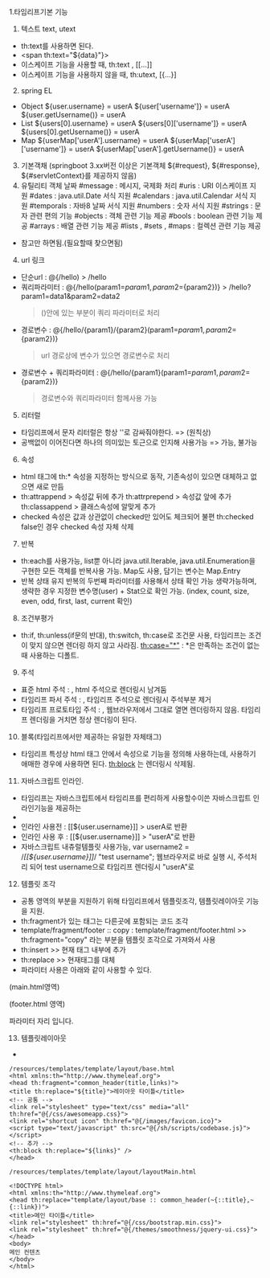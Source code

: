 1.타임리프기본 기능 
1) 텍스트 text, utext 
 - th:text를 사용하면 된다.
 - <span th:text="${data}"}> 
 - 이스케이프 기능을 사용할 때, th:text , [[...]]
 - 이스케이프 기능을 사용하지 않을 때, th:utext, [{...}]

2) spring EL
 - Object
	${user.username} = userA
	${user['username']} = userA
	${user.getUsername()} = userA
 - List
	${users[0].username} = userA
	${users[0]['username']} = userA
	${users[0].getUsername()} = userA
 - Map
	${userMap['userA'].username} = userA
	${userMap['userA']['username']} = userA
	${userMap['userA'].getUsername()} = userA
 
 3) 기본객채 (springboot 3.xx버전 이상은 기본객체 ${#request}, ${#response}, ${#servletContext}를 제공하지 않음)
 4) 유틸리티 객체 날짜
	#message : 메시지, 국제화 처리
	#uris : URI 이스케이프 지원
	#dates : java.util.Date 서식 지원
	#calendars : java.util.Calendar 서식 지원
	#temporals : 자바8 날짜 서식 지원
	#numbers : 숫자 서식 지원
	#strings : 문자 관련 편의 기능
	#objects : 객체 관련 기능 제공
	#bools : boolean 관련 기능 제공
	#arrays : 배열 관련 기능 제공
	#lists , #sets , #maps : 컬렉션 관련 기능 제공
 - 참고만 하면됨.(필요할때 찾으면됨)
 4) url 링크
 - 단순url : @{/hello) > /hello
 - 쿼리파라미터 : @{/hello(param1=${param1}, param2=${param2})} > /hello?param1=data1&param2=data2
   > ()안에 있는 부분이 쿼리 파라미터로 처리
 - 경로변수 : @{/hello/{param1}/{param2}(param1=${param1},param2=${param2})}
   > url 경로상에 변수가 있으면 경로변수로 처리
 - 경로변수 + 쿼리파라미터 : @{/hello/{param1}(param1=${param1}, param2=${param2})}
   > 경로변수와 쿼리파라미터 함께사용 가능
 
 5) 리터럴
 - 타임리프에서 문자 리터럴은 항상 ''로 감싸줘야한다. => <span th:text="'hello'"> (원칙상)
 - 공백없이 이어진다면 하나의 의미있는 토근으로 인지해 사용가능 => <span th:text="hello"> 가능, <span th:text="hello world"> 불가능
 
 6) 속성
 - html 태그에 th:* 속성을 지정하는 방식으로 동작, 기존속성이 있으면 대체하고 없으면 새로 만듬
 - th:attrappend > 속성값 뒤에 추가
   th:attrprepend > 속성값 앞에 추가
   th:classappend > 클래스속성에 알맞게 추가
 - checked 속성은 값과 상관없이 checked만 있어도 체크되어 불편
   th:checked false인 경우 checked 속성 자체 삭제
 
 7) 반복
 - th:each를 사용가능, list뿐 아니라 java.util.Iterable, java.util.Enumeration을 구현한 모든 객체를 반복사용 가능. Map도 사용, 담기는 변수는 Map.Entry
 - 반복 상태 유지 <tr th:each="user, userStat : ${users}">
   반복의 두번째 파라미터를 사용해서 상태 확인 가능
   생략가능하며, 생략한 경우 지정한 변수명(user) + Stat으로 확인 가능. (index, count, size, even, odd, first, last, current 확인)
 
 8) 조건부평가
 - th:if, th:unless(if문의 반대), th:switch, th:case로 조건문 사용, 타임리프는 조건이 맞지 않으면 렌더링 하지 않고 사라짐. 
   <th:case="*"> : *은 만족하는 조건이 없는때 사용하는 디폴트.
 
 9) 주석
 - 표준 html 주석 : <!-- -->  , html 주석으로 렌더링시 남겨둠
 - 타임리프 파서 주석 : <!-- /* */ --> , 타임리프 주석으로 렌더링시 주석부분 제거
 - 타임리프 프로토타입 주석 : <!--/*/ /*/--> , 웹브라우저에서 그대로 열면 렌더링하지 않음. 타임리프 렌더링을 거치면 정상 렌더링이 된다.
 
 10) 블록(타임리프에서만 제공하는 유일한 자체태그)
 - 타임리프 특성상 html 태그 안에서 속성으로 기능을 정의해 사용하는데, 사용하기 애매한 경우에 사용하면 된다. <th:block> 는 렌더링시 삭제됨.
 
 11) 자바스크립트 인라인.
 - 타임리프는 자바스크립트에서 타임리프를 편리하게 사용할수이쓴 자바스크립트 인라인기능을 제공하는
 - <script th:inline = "javascript"></script>
 - 인라인 사용전 : [[${user.username}]] > userA로 반환
 - 인라인 사용 후 : [[${user.username}]] > "userA"로 반환
 - 자바스크립트 내츄럴템플릿 사용가능, var username2 = /*[[${user.username}]]*/ "test username"; 웹브라우저로 바로 실행 시, 주석처리 되어 test username으로 
   타임리프 렌더링시 "userA"로 
   
 12) 템플릿 조각
 - 공통 영역의 부분을 지원하기 위해 타임리프에서 템플릿조각, 템플릿레이아웃 기능을 지원.
 - th:fragment가 있는 태그는 다른곳에 포함되는 코드 조각
 - template/fragment/footer :: copy : template/fragment/footer.html  >> th:fragment="copy" 라는 부분을 템플릿 조각으로 가져와서 사용
 - th:insert >> 현재 태그 내부에 추가
 - th:replace >> 현재태그를 대체
 - 파라미터 사용은 아래와 같이 사용할 수 있다.
 
 (main.html영역)
 <div th:replace="~{template/fragment/footer :: copyParam ('데이터1', '데이터2')}"></div>
 
 (footer.html 영역)
 <footer th:fragment="copyParam (param1, param2)">
 <p>파라미터 자리 입니다.</p>
 <p th:text="${param1}"></p>
 <p th:text="${param2}"></p>
 </footer>
 
 13) 템플릿레이아웃
 -
 ````
 /resources/templates/template/layout/base.html
 <html xmlns:th="http://www.thymeleaf.org">
 <head th:fragment="common_header(title,links)">
 <title th:replace="${title}">레이아웃 타이틀</title>
 <!-- 공통 -->
 <link rel="stylesheet" type="text/css" media="all" th:href="@{/css/awesomeapp.css}">
 <link rel="shortcut icon" th:href="@{/images/favicon.ico}">
 <script type="text/javascript" th:src="@{/sh/scripts/codebase.js}"></script>
 <!-- 추가 -->
 <th:block th:replace="${links}" />
 </head> 

 /resources/templates/template/layout/layoutMain.html
 
 <!DOCTYPE html>
 <html xmlns:th="http://www.thymeleaf.org">
 <head th:replace="template/layout/base :: common_header(~{::title},~{::link})">
 <title>메인 타이틀</title>
 <link rel="stylesheet" th:href="@{/css/bootstrap.min.css}">
 <link rel="stylesheet" th:href="@{/themes/smoothness/jquery-ui.css}">
 </head>
 <body>
 메인 컨텐츠
 </body>
 </html>
 ````
